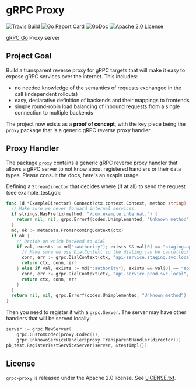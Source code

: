 # gRPC Proxy

[![Travis Build](https://travis-ci.org/mwitkow/grpc-proxy.svg?branch=master)](https://travis-ci.org/mwitkow/grpc-proxy)
[![Go Report Card](https://goreportcard.com/badge/github.com/mwitkow/grpc-proxy)](https://goreportcard.com/report/github.com/mwitkow/grpc-proxy)
[![GoDoc](http://img.shields.io/badge/GoDoc-Reference-blue.svg)](https://godoc.org/github.com/mwitkow/grpc-proxy)
[![Apache 2.0 License](https://img.shields.io/badge/License-Apache%202.0-blue.svg)](LICENSE)

[gRPC Go](https://github.com/grpc/grpc-go) Proxy server

## Project Goal

Build a transparent reverse proxy for gRPC targets that will make it easy to expose gRPC services
over the internet. This includes:
 * no needed knowledge of the semantics of requests exchanged in the call (independent rollouts)
 * easy, declarative definition of backends and their mappings to frontends
 * simple round-robin load balancing of inbound requests from a single connection to multiple backends

The project now exists as a **proof of concept**, with the key piece being the `proxy` package that
is a generic gRPC reverse proxy handler.

## Proxy Handler

The package [`proxy`](proxy/) contains a generic gRPC reverse proxy handler that allows a gRPC server to
not know about registered handlers or their data types. Please consult the docs, here's an exaple usage.

Defining a `StreamDirector` that decides where (if at all) to send the request (see
example_test.go):
```go
func (d *ExampleDirector) Connect(ctx context.Context, method string) (context.Context, *grpc.ClientConn, error) {
  // Make sure we never forward internal services.
  if strings.HasPrefix(method, "/com.example.internal.") {
    return nil, nil, grpc.Errorf(codes.Unimplemented, "Unknown method")
  }
  md, ok := metadata.FromIncomingContext(ctx)
  if ok {
    // Decide on which backend to dial
    if val, exists := md[":authority"]; exists && val[0] == "staging.api.example.com" {
      // Make sure we use DialContext so the dialing can be cancelled/time out together with the context.
      conn, err := grpc.DialContext(ctx, "api-service.staging.svc.local", grpc.WithCodec(proxy.Codec()))
      return ctx, conn, err
    } else if val, exists := md[":authority"]; exists && val[0] == "api.example.com" {
      conn, err := grpc.DialContext(ctx, "api-service.prod.svc.local", grpc.WithCodec(proxy.Codec()))
      return ctx, conn, err
    }
  }
  return nil, nil, grpc.Errorf(codes.Unimplemented, "Unknown method")
}
```
Then you need to register it with a `grpc.Server`. The server may have other handlers that will be served
locally:

```go
server := grpc.NewServer(
    grpc.CustomCodec(proxy.Codec()),
    grpc.UnknownServiceHandler(proxy.TransparentHandler(director)))
pb_test.RegisterTestServiceServer(server, &testImpl{})
```

## License

`grpc-proxy` is released under the Apache 2.0 license. See [LICENSE.txt](LICENSE.txt).

